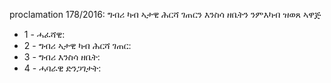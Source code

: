 proclamation 178&#x2F;2016: ግብሪ ካብ ኣታዊ ሕርሻ ገጠርን እንስሳ ዘቤትን ንምእካብ ዝወጸ ኣዋጅ

<ul>
			<li>1 - ሓፈሻዊ: <ul>
			</ul></li>			<li>2 - ግብሪ ኣታዊ ካብ ሕርሻ ገጠር: <ul>
			</ul></li>			<li>3 - ግብሪ እንስሳ ዘቤት: <ul>
			</ul></li>			<li>4 - ሓባራዊ ድንጋገታት: <ul>
			</ul></li></ul>